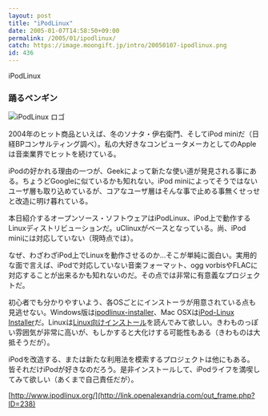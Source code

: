 ```yaml
---
layout: post
title: "iPodLinux"
date: 2005-01-07T14:58:50+09:00
permalink: /2005/01/ipodlinux/
catch: https://image.moongift.jp/intro/20050107-ipodlinux.png
id: 436
---
```

iPodLinux  
<!--more-->

### 踊るペンギン
  

![iPodLinux ロゴ](https://image.moongift.jp/intro/20050107-ipodlinux.png "iPodLinux ロゴ")

  

2004年のヒット商品といえば、冬のソナタ・伊右衛門、そしてiPod miniだ（日経BPコンサルティング調べ）。私の大好きなコンピュータメーカとしてのAppleは音楽業界でヒットを続けている。

  

iPodの好かれる理由の一つが、Geekによって新たな使い道が発見される事にある。ちょうどGoogleに似ているかも知れない。iPod miniによってそうではないユーザ層も取り込めているが、コアなユーザ層はそんな事で止める事無くせっせと改造に明け暮れている。

  

本日紹介するオープンソース・ソフトウェアはiPodLinux、iPod上で動作するLinuxディストリビューションだ。uClinuxがベースとなっている。尚、iPod miniには対応していない（現時点では）。

  

なぜ、わざわざiPod上でLinuxを動作させるのか…そこが単純に面白い。実用的な面で言えば、iPodで対応していない音楽フォーマット、ogg vorbisやFLACに対応することが出来るかも知れないのだ。その点では非常に有意義なプロジェクトだ。

  

初心者でも分かりやすいよう、各OSごとにインストーラが用意されている点も見逃せない。Windows版は[ipodlinux-installer](http://sourceforge.net/projects/ipodlinuxinst)、Mac OSXは[iPod-Linux Installer](http://ipodlinuxinstl.sourceforge.net/)だ。Linuxは[Linux向けインストール](http://www.ipodlinux.org/index.php/Installation_from_Linux)を読んでみて欲しい。きわものっぽい雰囲気が非常に高いが、もしかすると大化けする可能性もある（きわものは大抵そうだが）。

  

iPodを改造する、または新たな利用法を模索するプロジェクトは他にもある。皆それだけiPodが好きなのだろう。是非インストールして、iPodライフを満喫してみて欲しい（あくまで自己責任だが）。

  

[http://www.ipodlinux.org/](http://link.openalexandria.com/out_frame.php?ID=238)

